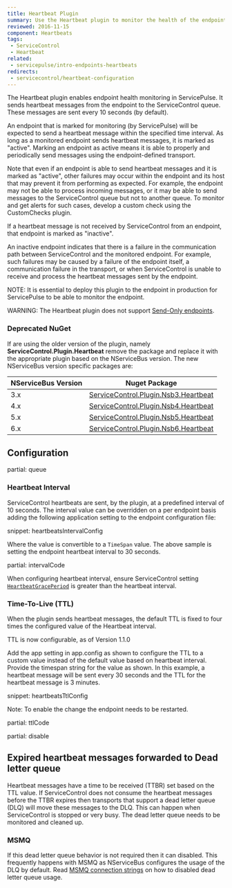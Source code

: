 ```yaml
---
title: Heartbeat Plugin
summary: Use the Heartbeat plugin to monitor the health of the endpoints
reviewed: 2016-11-15
component: Heartbeats
tags:
 - ServiceControl
 - Heartbeat
related:
 - servicepulse/intro-endpoints-heartbeats
redirects:
 - servicecontrol/heartbeat-configuration
---
```


The Heartbeat plugin enables endpoint health monitoring in ServicePulse. It sends heartbeat messages from the endpoint to the ServiceControl queue. These messages are sent every 10 seconds (by default).

An endpoint that is marked for monitoring (by ServicePulse) will be expected to send a heartbeat message within the specified time interval. As long as a monitored endpoint sends heartbeat messages, it is marked as "active". Marking an endpoint as active means it is able to properly and periodically send messages using the endpoint-defined transport.

Note that even if an endpoint is able to send heartbeat messages and it is marked as "active", other failures may occur within the endpoint and its host that may prevent it from performing as expected. For example, the endpoint may not be able to process incoming messages, or it may be able to send messages to the ServiceControl queue but not to another queue. To monitor and get alerts for such cases, develop a custom check using the CustomChecks plugin.

If a heartbeat message is not received by ServiceControl from an endpoint, that endpoint is marked as "inactive".

An inactive endpoint indicates that there is a failure in the communication path between ServiceControl and the monitored endpoint. For example, such failures may be caused by a failure of the endpoint itself, a communication failure in the transport, or when ServiceControl is unable to receive and process the heartbeat messages sent by the endpoint.

NOTE: It is essential to deploy this plugin to the endpoint in production for ServicePulse to be able to monitor the endpoint.

WARNING: The Heartbeat plugin does not support [Send-Only endpoints](/nservicebus/hosting/#self-hosting-send-only-hosting).


### Deprecated NuGet

If are using the older version of the plugin, namely **ServiceControl.Plugin.Heartbeat** remove the package and replace it with the appropriate plugin based on the NServiceBus version. The new NServiceBus version specific packages are:  

| NServiceBus Version | Nuget Package                        | 
|---------------------|--------------------------------------|
| 3.x                 | [ServiceControl.Plugin.Nsb3.Heartbeat](https://www.nuget.org/packages/ServiceControl.Plugin.Nsb3.Heartbeat/) |  
| 4.x                 | [ServiceControl.Plugin.Nsb4.Heartbeat](https://www.nuget.org/packages/ServiceControl.Plugin.Nsb4.Heartbeat/) |  
| 5.x                 | [ServiceControl.Plugin.Nsb5.Heartbeat](https://www.nuget.org/packages/ServiceControl.Plugin.Nsb5.Heartbeat/) |  
| 6.x                 | [ServiceControl.Plugin.Nsb6.Heartbeat](https://www.nuget.org/packages/ServiceControl.Plugin.Nsb6.Heartbeat/) |  

## Configuration


partial: queue


### Heartbeat Interval

ServiceControl heartbeats are sent, by the plugin, at a predefined interval of 10 seconds. The interval value can be overridden on a per endpoint basis adding the following application setting to the endpoint configuration file:

snippet: heartbeatsIntervalConfig

Where the value is convertible to a `TimeSpan` value. The above sample is setting the endpoint heartbeat interval to 30 seconds.


partial: intervalCode


When configuring heartbeat interval, ensure ServiceControl setting [`HeartbeatGracePeriod`](/servicecontrol/creating-config-file.md#plugin-specific-servicecontrolheartbeatgraceperiod) is greater than the heartbeat interval.


### Time-To-Live (TTL)

When the plugin sends heartbeat messages, the default TTL is fixed to four times the configured value of the Heartbeat interval.

TTL is now configurable, as of Version 1.1.0

Add the app setting in app.config as shown to configure the TTL to a custom value instead of the default value based on heartbeat interval. Provide the timespan string for the value as shown. In this example, a heartbeat message will be sent every 30 seconds and the TTL for the heartbeat message is 3 minutes.

snippet: heartbeatsTtlConfig

Note: To enable the change the endpoint needs to be restarted.

partial: ttlCode


partial: disable


## Expired heartbeat messages forwarded to Dead letter queue

Heartbeat messages have a time to be received (TTBR) set based on the TTL value. If ServiceControl does not consume the heartbeat messages before the TTBR expires then transports that support a dead letter queue (DLQ) will move these messages to the DLQ. This can happen when ServiceControl is stopped or very busy. The dead letter queue needs to be monitored and cleaned up.


### MSMQ

If this dead letter queue behavior is not required then it can disabled. This frequently happens with MSMQ as NServiceBus configures the usage of the DLQ by default. Read [MSMQ connection strings](/nservicebus/msmq/connection-strings.md) on how to disabled dead letter queue usage.
